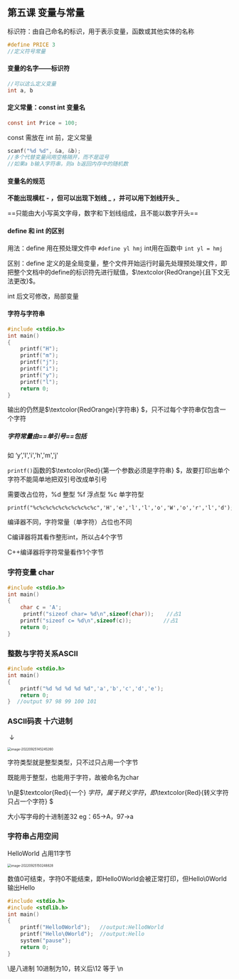 ## 第五课 变量与常量

标识符：由自己命名的标识，用于表示变量，函数或其他实体的名称

```c
#define PRICE 3
//定义符号常量
```

#### 变量的名字——标识符

```C
//可以这么定义变量
int a, b
```

#### 定义常量：const int 变量名  

```c
const int Price = 100;
```

const 需放在 int 前，定义常量

```c
scanf("%d %d", &a, &b);  
//多个代替变量间用空格隔开，而不是逗号
//如果a b输入字符串，则a b返回内存中的随机数
```

#### 变量名的规范

**不能出现横杠  -  ，但可以出现下划线 _ ，并可以用下划线开头  _**

==只能由大小写英文字母，数字和下划线组成，且不能以数字开头==

#### define 和 int 的区别

用法：define 用在预处理文件中 `#define yl hmj` int用在函数中 `int yl = hmj`

区别：define 定义的是全局变量，整个文件开始运行时最先处理预处理文件，即把整个文档中的define的标识符先进行赋值，$\textcolor{RedOrange}{且下文无法更改}$。

int 后文可修改，局部变量

#### 字符与字符串

```c
#include <stdio.h>
int main()
{
    printf("H");
    printf("m");
    printf("j");
    printf("i");
    printf("y");
    printf("l");
    return 0;
}
```

输出的仍然是$\textcolor{RedOrange}{字符串} $，只不过每个字符串仅包含一个字符

##### 字符常量由==单引号==包括

如 ‘y’,'l','i','h','m','j'

`printf()`函数的$\textcolor{Red}{第一个参数必须是字符串} $，故要打印出单个字符不能简单地把双引号改成单引号

需要改占位符，%d 整型 %f 浮点型 %c 单字符型

```
printf("%c%c%c%c%c%c%c%c%c%c",'H','e','l','l','o','W','o','r','l','d');
```

编译器不同，字符常量（单字符）占位也不同

C编译器将其看作整形int，所以占4个字节

C++编译器将字符常量看作1个字节

### 字符变量 char

```c
#include <stdio.h>
int main()
{
	char c = 'A';
     printf("sizeof char= %d\n",sizeof(char));    //占1
    printf("sizeof c= %d\n",sizeof(c));          //占1
    return 0;
}
```

### 整数与字符关系ASCII

```c
#include <stdio.h>
int main()
{
	printf("%d %d %d %d %d",'a','b','c','d','e');
	return 0;
}  //output 97 98 99 100 101
```

### ASCII码表											十六进制

​																										↓	

<img src="C:\Users\Lanson\Desktop\计算机\笔记\C笔记\images\image-20220925145245260.png" alt="image-20220925145245260" style="zoom:50%;" />

字符类型就是整型类型，只不过只占用一个字节

既能用于整型，也能用于字符，故被命名为char

\n是$\textcolor{Red}{一个} $字符，属于转义字符，即$\textcolor{Red}{转义字符只占一个字符} $

大小写字母的十进制差32  eg：65→A，97→a

### 字符串占用空间

HelloWorld 占用11字节

<img src="C:\Users\Lanson\Desktop\计算机\笔记\C笔记\images\image-20220925150248828.png" alt="image-20220925150248828" style="zoom:50%;" />

数值0可结束，字符0不能结束，即Hello0World会被正常打印，但Hello\0World 输出Hello

```c
#include <stdio.h>
#include <stdlib.h>
int main()
{
    printf("Hello0World");   //output:Hello0World
    printf("Hello\0World");  //output:Hello
	system("pause");
	return 0;
}
```

\是八进制    10进制为10，转义后\12  等于 \n
